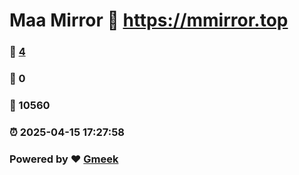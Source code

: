 # Maa Mirror :link: https://mmirror.top 
### :page_facing_up: [4](https://mmirror.top/tag.html) 
### :speech_balloon: 0 
### :hibiscus: 10560 
### :alarm_clock: 2025-04-15 17:27:58 
### Powered by :heart: [Gmeek](https://github.com/Meekdai/Gmeek)
